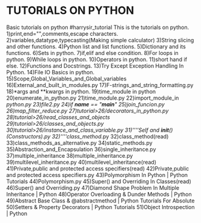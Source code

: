 # TUTORIALS ON PYTHON
Basic tutorials on python
#harrysir_tutorial
This is the tutorials on python.
1)print,end="",comments,escape characters.
2)variables,datatype,typecasting(Making simple calculator)
3)String slicing and other functions.
4)Python list and list functions.
5)Dictionary and its functions.
6)Sets in python.
7)if,elif and else condition.
8)For loops in python.
9)While loops in python.
10)Operators in python.
11)short hand if else.
12)Functions and Docstrings.
13)Try Except Exception Handling In Python.
14)File IO Basics in python.
15)Scope,Global_Variables_and_Global_variables
16)External_and_built_in_modules.py 
17)F-strings_and_string_formatting.py
18)*args and **kwargs in python.
19)time_module in python
20)enumerate_in_python.py
21)time_module.py
22)import_module_in _python.py
23)file2.py
24)if __name__ == "__main__"
25)join_funcion.py
26)map_filter_reduce.py
27)tutorial>26/decorators_in_python.py
28)tutorial>26/read_classes_and_objects
29)tutorial>26/classes_and_objects.py
30)tutorial>26/instance_and_class_variable.py
31)''''Self and __init__()(Constructors).py
32)''''class_method_.py
32)class_method(read)
33)class_methods_as_alternative.py
34)static_methods.py
35)Abstraction_and_Encapsulation
36)single_inheritance.py
37)multiple_inheritance
38)multiple_inheritance.py
39)multilevel_inheritance.py
40)multilevel_inheritance(read)
41)Private,public and protected access specifiers(read)
42)Private,public and protected access specifiers.py
43)Polymorphism In Python | Python Tutorials
44)Polymorphism.py
45)Super() and Overriding In Classes(read)
46)Super() and Overriding.py
47)Diamond Shape Problem In Multiple Inheritance | Python
48)Operator Overloading & Dunder Methods | Python
49)Abstract Base Class & @abstractmethod | Python Tutorials For Absolute
50)Setters & Property Decorators | Python Tutorials
51)Object Introspection | Python

